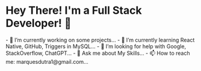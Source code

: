 
<h1> Hey There! I'm a Full Stack Developer! 👋</h1>
- 🔭 I’m currently working on some projects...
- 🌱 I’m currently learning React Native, GitHub, Triggers in MySQL...
- 🤔 I’m looking for help with Google, StackOverflow, ChatGPT...
- 💬 Ask me about My Skills...
- 📫 How to reach me: marquesdutra1@gmail.com...

